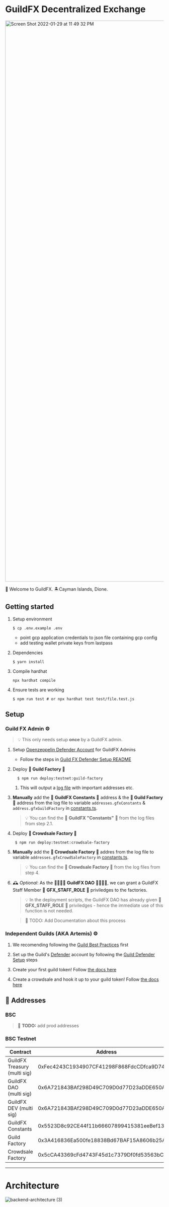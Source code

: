 # GuildFX Decentralized Exchange

<img width="1783" alt="Screen Shot 2022-01-29 at 11 49 32 PM" src="https://user-images.githubusercontent.com/97712061/151687043-7b6cd279-f086-487e-86d7-1af3f8c5983e.png">

👋 Welcome to GuildFX. 🏝️Cayman Islands, Dione.

## Getting started

1.  Setup environment

    ```
    $ cp .env.example .env
    ```

    - point gcp application credentials to json file containing gcp config
    - add testing wallet private keys from lastpass

2.  Dependencies

    ```
    $ yarn install
    ```

3.  Compile hardhat

    ```
    npx hardhat compile
    ```

4.  Ensure tests are working

    ```
    $ npm run test # or npx hardhat test test/file.test.js
    ```

## Setup

###  Guild FX Admin ⚙️  

> 💡 This only needs setup **once** by a GuildFX admin.

1.  Setup [Openzeppelin Defender Account](https://defender.openzeppelin.com/) for GuildFX Admins

    - Follow the steps in [Guild FX Defender Setup README](./readme/DEFENDER_SETUP_FOR_GUILDFX_ADMIN.md)

2.  Deploy **🚜 Guild Factory 🚜**

          $ npm run deploy:testnet:guild-factory

    1. This will output a [log file](.scripts/logs/binance_testnet_97-deployGuildFactory_log_1643510668040.dev) with important addresses etc.

3.  **Manually** add the 📜 **GuildFX Constants** 📜 address & the **🚜 Guild Factory 🚜** address from the log file to variable `addresses.gfxConstants` & `address.gfxGuildFactory` in [constants.ts](./scripts/constants.ts).

    > 💡 You can find the 📜 **GuildFX "Constants"** 📜 from the log files from step 2.1.

4.  Deploy **🚜 Crowdsale Factory 🚜**

         $ npm run deploy:testnet:crowdsale-factory

3.  **Manually** add the **🚜 Crowdsale Factory 🚜** addres from the log file to variable `addresses.gfxCrowdSaleFactory` in [constants.ts](./scripts/constants.ts).

    > 💡 You can find the **🚜 Crowdsale Factory 🚜** from the log files from step 4.

5.  🕰 _Optional_: As the 👨‍👩‍👦‍👦 **GuildFX DAO** 👨‍👩‍👦‍👦, we can grant a GuildFX Staff Member 🔐 **GFX_STAFF_ROLE** 🔐 priviledges to the factories.

    > 💡 In the deployment scripts, the GuildFX DAO has already given 🔐 **GFX_STAFF_ROLE** 🔐 priviledges - hence the immediate use of this function is not needed.

    > 📆 TODO: Add Documentation about this process

### Independent Guilds (AKA Artemis) ⚙️

1. We recomending following the [Guild Best Practices](./readme/GUILD_ADMIN_SETUP_BEST_PRACTICES.md) first

2. Set up the Guild's [Defender](https://Defender.openzeppelin.com/) account by following the [Guild Defender Setup](./readme/DEFENDER_SETUP_FOR_GUILDS.md) steps

3. Create your first guild token! Follow [the docs here](./readme/GUILD_CREATE_TOKEN.md)

4. Create a crowdsale and hook it up to your guild token! Follow [the docs here](./readme/GUILD_CREATE_CROWDSALE.md)

## 📔 Addresses

### BSC

> 📆 **TODO:** add prod addresses

### BSC Testnet

| Contract                     | Address                                    |
| ---------------------------- | ------------------------------------------ |
| GuildFX Treasury (multi sig) | 0xFec4243C1934907CF41298F868FdcCDfca9D7484 |
| GuildFX DAO (multi sig)      | 0x6A721843BAf298D49C709D0d77D23aDDE650AE44 |
| GuildFX DEV (multi sig)      | 0x6A721843BAf298D49C709D0d77D23aDDE650AE44 |
| GuildFX Constants            | 0x5523D8c92CE44f11b66607899415381eeBef1324 |
| Guild Factory                | 0x3A416836Ea500fe18838Bd67BAF15A8606b25ACc |
| Crowdsale Factory            | 0x5cCA43369cFd4743F45d1c7379Df0fd53563bCEA |

---

# Architecture

![backend-architecture (3)](https://user-images.githubusercontent.com/97712061/151687240-aaf9a04e-86fd-4172-beac-3853595669f1.png)
